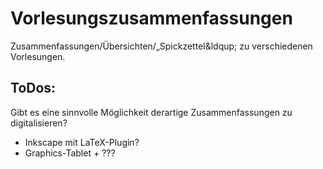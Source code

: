 ﻿<h1>Vorlesungszusammenfassungen</h1>

Zusammenfassungen/Übersichten/&bdquo;Spickzettel&ldqup; zu verschiedenen Vorlesungen.

<h2>ToDos:</h2>

Gibt es eine sinnvolle Möglichkeit derartige Zusammenfassungen zu digitalisieren?
<ul>
<li>Inkscape mit LaTeX-Plugin?</li>
<li>Graphics-Tablet + ???</li>
</ul>